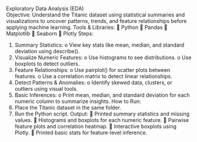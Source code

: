 Exploratory Data Analysis (EDA)    
Objective: 
Understand the Titanic dataset using statistical summaries and visualizations to uncover patterns, 
trends, and feature relationships before applying machine learning. 
Tools & Libraries: 
 Python 
 Pandas 
 Matplotlib 
 Seaborn 
 Plotly 
Steps: 
1. Summary Statistics: 
o View key stats like mean, median, and standard deviation using describe(). 
2. Visualize Numeric Features: 
o Use histograms to see distributions. 
o Use boxplots to detect outliers. 
3. Feature Relationships: 
o Use pairplot() for scatter plots between features. 
o Use a correlation matrix to detect linear relationships. 
4. Detect Patterns & Anomalies: 
o Identify skewed data, clusters, or outliers using visual tools. 
5. Basic Inferences: 
o Print mean, median, and standard deviation for each numeric column to summarize 
insights. 
How to Run: 
1. Place the Titanic dataset in the same folder. 
2. Run the Python script. 
Output: 
 Printed summary statistics and missing values. 
 Histograms and boxplots for each numeric feature. 
 Pairwise feature plots and correlation heatmap. 
 Interactive boxplots using Plotly. 
 Printed basic stats for feature-level inference. 
